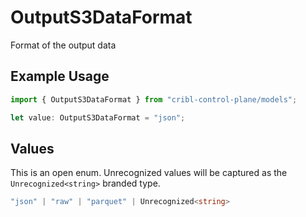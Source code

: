 # OutputS3DataFormat

Format of the output data

## Example Usage

```typescript
import { OutputS3DataFormat } from "cribl-control-plane/models";

let value: OutputS3DataFormat = "json";
```

## Values

This is an open enum. Unrecognized values will be captured as the `Unrecognized<string>` branded type.

```typescript
"json" | "raw" | "parquet" | Unrecognized<string>
```